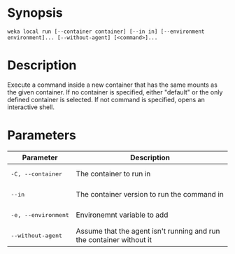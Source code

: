 # Synopsis

```weka local run [--container container] [--in in] [--environment environment]... [--without-agent] [<command>]...```

# Description

Execute a command inside a new container that has the same mounts as the given container. If no container is specified, either "default" or the only defined container is selected. If not command is specified, opens an interactive shell.

# Parameters

| Parameter | Description |
| --------- | ----------- |
| <pre>-C, --container</pre> | The container to run in |
| <pre>--in</pre> | The container version to run the command in |
| <pre>-e, --environment</pre> | Environemnt variable to add |
| <pre>--without-agent</pre> | Assume that the agent isn't running and run the container without it |
